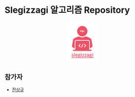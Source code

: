 # Slegizzagi 알고리즘 Repository

<p align="center">
  <img src = "./src/algoLogo.png" width = 20%>
</p>

## 참가자
* [전상규](./SangKyu%Jeon/README.md)
